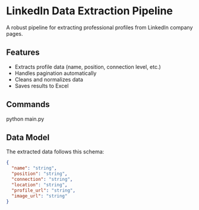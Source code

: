# LinkedIn Data Extraction Pipeline

A robust pipeline for extracting professional profiles from LinkedIn company pages.

## Features
- Extracts profile data (name, position, connection level, etc.)
- Handles pagination automatically
- Cleans and normalizes data
- Saves results to Excel

## Commands
python main.py

## Data Model
The extracted data follows this schema:
```json
{
  "name": "string",
  "position": "string",
  "connection": "string",
  "location": "string",
  "profile_url": "string",
  "image_url": "string"
}

